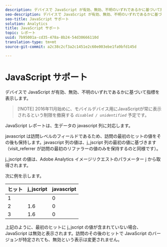 ```yaml
---
description: デバイスで JavaScript が有効、無効、不明のいずれであるかに基づいて指標を表示します。
seo-description: デバイスで JavaScript が有効、無効、不明のいずれであるかに基づいて指標を表示します。
seo-title: JavaScript サポート
solution: Analytics
title: JavaScript サポート
topic: レポート
uuid: 7b95001a-cd35-478a-8b24-54d30666110d
translation-type: tm+mt
source-git-commit: a2c38c2cf3a2c1451e2c60e003ebe1fa9bfd145d

---
```



# JavaScript サポート

デバイスで JavaScript が有効、無効、不明のいずれであるかに基づいて指標を表示します。

> [!NOTE] 2016年11月始めに、モバイルデバイス用にJavaScriptが常に表示されるという制限を撤廃する *`disabled / unidentified`* 予定です。

JavaScript レポートは、生データの javascript 列に対応します。

javascript は訪問レベルのフィールドであるため、訪問の最初のヒットの値をその後も保持します。javascript 列の値は、j_jscript 列の最初の値に基づきます（visit_referrer が訪問の最初のリファラーの値のみを保持するのと同様です）。

j_jscript の値は、Adobe Analytics イメージリクエストのパラメーター j から取得されます。

次に例を示します。

| ヒット | j_jscript | javascript |
|---|---|---|
| 1 |  | 0 |
| 2 | 1.6 | 0 |
| 3 | 1.6 | 0 |

上記のように、最初のヒットに j_jscript の値が含まれていない場合、JavaScript は無効と表示されます。訪問のその後のヒットで JavaScript のバージョンが特定されても、無効という表示は変更されません。
